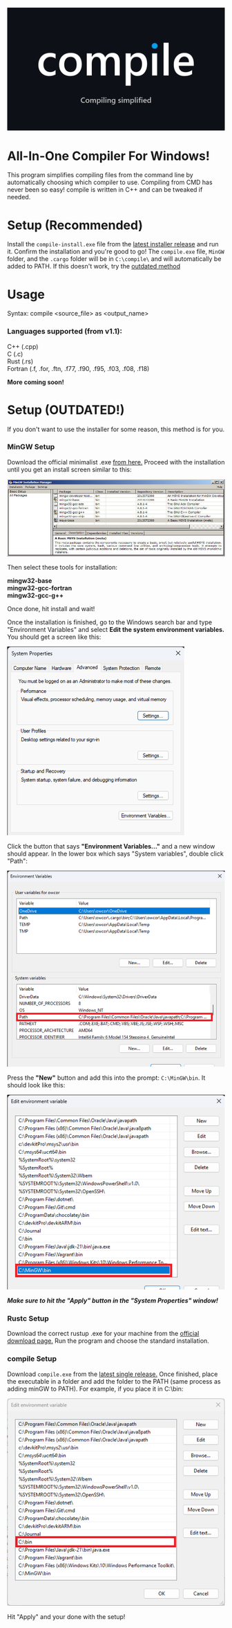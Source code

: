 ![Banner](img/logo1.png)  
# All-In-One Compiler For Windows!
This program simplifies compiling files from the command line by automatically choosing which compiler to use. Compiling from CMD has never been so easy! compile is written in C++ and can be tweaked if needed.
# Setup (Recommended)
Install the `compile-install.exe` file from the [latest installer release](https://github.com/HudsonGageTaylor/compile/releases/latest) and run it. Confirm the installation and you're good to go! The `compile.exe` file, `MinGW` folder, and the `.cargo` folder will be in `C:\compile\` and will automatically be added to PATH. If this doesn't work, try the [outdated method](#setup-outdated)  
# Usage

Syntax: compile \<source_file\> as \<output_name\>

### Languages supported (from v1.1):
C++ (.cpp)  
C (.c)  
Rust (.rs)  
Fortran (.f, .for, .ftn, .f77, .f90, .f95, .f03, .f08, .f18)  
  
**More coming soon!**
# Setup (OUTDATED!)
If you don't want to use the installer for some reason, this method is for you.
### MinGW Setup
Download the official minimalist .exe [from here.](https://sourceforge.net/projects/mingw/files/latest/download)  Proceed with the installation until you get an install screen similar to this:  
  
![Banner](img/screen1.jpg)  

Then select these tools for installation:  
  
**mingw32-base**  
**mingw32-gcc-fortran**  
**mingw32-gcc-g++**  

Once done, hit install and wait!  

Once the installation is finished, go to the Windows search bar and type "Environment Variables" and select **Edit the system environment variables.**  
You should get a screen like this:  

![Banner](img/screen2.png)  

Click the button that says **"Environment Variables..."** and a new window should appear. In the lower box which says "System variables", double click "Path":   
  
![Banner](img/screen3.png)  
  
Press the **"New"** button and add this into the prompt: `C:\MinGW\bin`. It should look like this:  
    
![Banner](img/screen4.png)  
  
***Make sure to hit the "Apply" button in the "System Properties" window!***  

### Rustc Setup
Download the correct rustup .exe for your machine from the [official download page.](https://www.rust-lang.org/tools/install) Run the program and choose the standard installation.  

### compile Setup
Download `compile.exe` from the [latest single release.](https://github.com/HudsonGageTaylor/compile/releases/v1.1) Once finished, place the executable in a folder and add the folder to the PATH (same process as adding minGW to PATH). For example, if you place it in C:\bin:  

![Banner](img/screen5.png)  

Hit "Apply" and your done with the setup!

